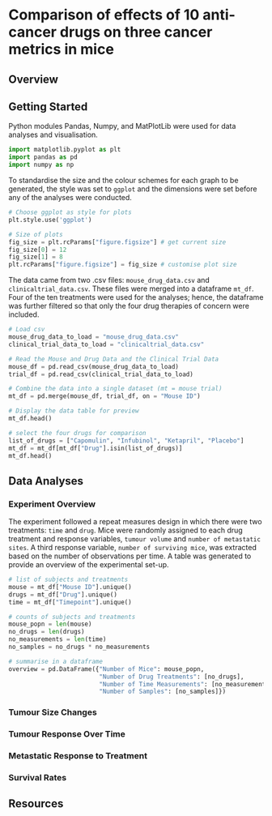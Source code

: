 # Comparison of effects of 10 anti-cancer drugs on three cancer metrics in mice
## Overview
## Getting Started
Python modules Pandas, Numpy, and MatPlotLib were used for data analyses and visualisation.

```python
import matplotlib.pyplot as plt
import pandas as pd
import numpy as np
```

To standardise the size and the colour schemes for each graph to be generated, the style was set to `ggplot` and the dimensions were set before any of the analyses were conducted.

```python
# Choose ggplot as style for plots
plt.style.use('ggplot')

# Size of plots
fig_size = plt.rcParams["figure.figsize"] # get current size
fig_size[0] = 12
fig_size[1] = 8
plt.rcParams["figure.figsize"] = fig_size # customise plot size
```

The data came from two .csv files: `mouse_drug_data.csv` and `clinicaltrial_data.csv`. These files were merged into a dataframe `mt_df`. Four of the ten treatments were used for the analyses; hence, the dataframe was further filtered so that only the four drug therapies of concern were included.

```python
# Load csv
mouse_drug_data_to_load = "mouse_drug_data.csv"
clinical_trial_data_to_load = "clinicaltrial_data.csv"

# Read the Mouse and Drug Data and the Clinical Trial Data
mouse_df = pd.read_csv(mouse_drug_data_to_load)
trial_df = pd.read_csv(clinical_trial_data_to_load)

# Combine the data into a single dataset (mt = mouse trial)
mt_df = pd.merge(mouse_df, trial_df, on = "Mouse ID")

# Display the data table for preview
mt_df.head()

# select the four drugs for comparison
list_of_drugs = ["Capomulin", "Infubinol", "Ketapril", "Placebo"]
mt_df = mt_df[mt_df["Drug"].isin(list_of_drugs)]
mt_df.head()
```

## Data Analyses
### Experiment Overview
The experiment followed a repeat measures design in which there were two treatments: `time` and `drug`. Mice were randomly assigned to each drug treatment and response variables, `tumour volume` and `number of metastatic sites`. A third response variable, `number of surviving mice`, was extracted based on the number of observations per time. A table was generated to provide an overview of the experimental set-up.

```python
# list of subjects and treatments
mouse = mt_df["Mouse ID"].unique()
drugs = mt_df["Drug"].unique()
time = mt_df["Timepoint"].unique()

# counts of subjects and treatments
mouse_popn = len(mouse)
no_drugs = len(drugs)
no_measurements = len(time)
no_samples = no_drugs * no_measurements

# summarise in a dataframe
overview = pd.DataFrame({"Number of Mice": mouse_popn,
                         "Number of Drug Treatments": [no_drugs],
                         "Number of Time Measurements": [no_measurements],
                         "Number of Samples": [no_samples]})
```                         

### Tumour Size Changes
### Tumour Response Over Time
### Metastatic Response to Treatment
### Survival Rates
## Resources
